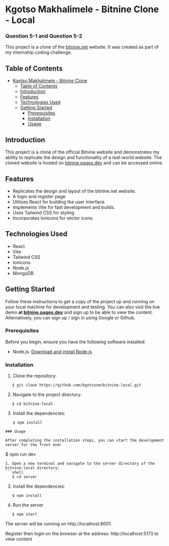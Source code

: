 # Kgotso Makhalimele - Bitnine Clone - Local

### Question 5-1 and Question 5-2

This project is a clone of the [bitnine.net](https://bitnine.net/) website. It was created as part of my internship coding challenge.

## Table of Contents

- [Kgotso Makhalimele - Bitnine Clone](#kgotso-makhalimele---bitnine-local)
  - [Table of Contents](#table-of-contents)
  - [Introduction](#introduction)
  - [Features](#features)
  - [Technologies Used](#technologies-used)
  - [Getting Started](#getting-started)
    - [Prerequisites](#prerequisites)
    - [Installation](#installation)
    - [Usage](#usage)

## Introduction

This project is a clone of the official Bitnine website and demonstrates my ability to replicate the design and functionality of a real-world website. The cloned website is hosted on [bitnine.pages.dev](https://bitnine.pages.dev/) and can be accessed online.

## Features

- Replicates the design and layout of the bitnine.net website.
-  A login and register page
- Utilizes React for building the user interface.
- Implements Vite for fast development and builds.
- Uses Tailwind CSS for styling.
- Incorporates Ionicons for vector icons.

## Technologies Used

- React
- Vite
- Tailwind CSS
- Ionicons
- Node.js
- MongoDB

## Getting Started

Follow these instructions to get a copy of the project up and running on your local machine for development and testing. You can also visit the live demo **at [bitnine.pages.dev](https://bitnine.pages.dev/)** and sign up to be able to view the content. Alternatively, you can sign up / sign in using Google or Github.

### Prerequisites

Before you begin, ensure you have the following software installed:

- Node.js: [Download and install Node.js](https://nodejs.org/)

### Installation

1. Clone the repository:
```shell
   $ git clone https://github.com/kgotsosm/bitnine-local.git
```

2. Navigate to the project directory:
```shell
   $ cd bitnine-local
```

3. Install the dependencies:
   ```shell
   $ npm install
```
### Usage

After completing the installation steps, you can start the development server for the front end:
```
   $ npm run dev
```
1. Open a new terminal and navigate to the server directory of the bitnine-local directory:
```shell
   $ cd server
```
3. Install the dependencies:
```shell
   $ npm install
```
4. Run the server
```shell
   $ npm start
```
The server will be running on http://localhost:8001.

Register then login on the browser at the address: http://localhost:5173 to view content
